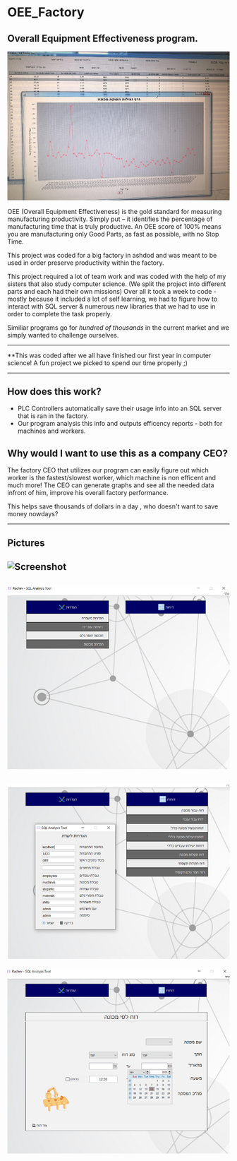 # OEE_Factory

Overall Equipment Effectiveness program.
-----
![Screenshot](Picture5.png)

OEE (Overall Equipment Effectiveness) is the gold standard for measuring manufacturing productivity. Simply put – it identifies the percentage of manufacturing time that is truly productive. An OEE score of 100% means you are manufacturing only Good Parts, as fast as possible, with no Stop Time.


This project was coded for a big factory in ashdod and was meant to be used in order preserve productivity within the factory.

This project required a lot of team work and was coded with the help of my sisters that also study computer science. (We split the project into different parts and each had their own missions)
Over all it took a week to code - mostly because it included a lot of self learning, we had to figure how to interact with SQL server & numerous new libraries that we had to use in order to complete the task properly.

Similiar programs go for *hundred of thousands* in the current market and we simply wanted to challenge ourselves. 

---

**This was coded after we all have finished our first year in computer science! A fun project we picked to spend our time properly ;) 

---

How does this work?
-----

* PLC Controllers automatically save their usage info into an SQL server that is ran in the factory. 
* Our program analysis this info and outputs efficency reports - both for machines and workers.

Why would I want to use this as a company CEO?
------
The factory CEO that utilizes our program can easily figure out which worker is the fastest/slowest worker, which machine is non efficent and much more!
The CEO can generate graphs and see all the needed data infront of him, improve his overall factory performance. 

This helps save thousands of dollars in a day ,  who doesn't want to save money nowdays?

------



Pictures
-------
![Screenshot](Picture4.png)
-------
![Screenshot](Picture1.png)
-------
![Screenshot](Picture2.png)
-------
![Screenshot](Picture3.png)



